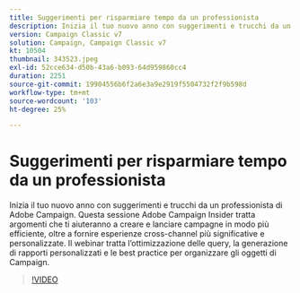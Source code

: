```yaml
---
title: Suggerimenti per risparmiare tempo da un professionista
description: Inizia il tuo nuovo anno con suggerimenti e trucchi da un professionista di Adobe Campaign. Questa sessione per Adobe Campaign Insider tratta argomenti che possono aiutarti a diventare più efficiente... (Le descrizioni devono essere comprese tra 60 e 160 caratteri)
version: Campaign Classic v7
solution: Campaign, Campaign Classic v7
kt: 10504
thumbnail: 343523.jpeg
exl-id: 52cce634-d50b-43a6-b093-64d959860cc4
duration: 2251
source-git-commit: 19904556b6f2a6e3a9e2919f5504732f2f9b598d
workflow-type: tm+mt
source-wordcount: '103'
ht-degree: 25%

---
```


# Suggerimenti per risparmiare tempo da un professionista

Inizia il tuo nuovo anno con suggerimenti e trucchi da un professionista di Adobe Campaign. Questa sessione Adobe Campaign Insider tratta argomenti che ti aiuteranno a creare e lanciare campagne in modo più efficiente, oltre a fornire esperienze cross-channel più significative e personalizzate. Il webinar tratta l’ottimizzazione delle query, la generazione di rapporti personalizzati e le best practice per organizzare gli oggetti di Campaign.

>[!VIDEO](https://video.tv.adobe.com/v/343523/?quality=12&learn=on)
